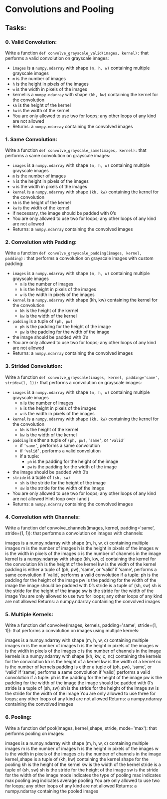 # Convolutions and Pooling

## Tasks:

### 0. Valid Convolution:
Write a function ``def convolve_grayscale_valid(images, kernel):`` that performs a valid convolution on grayscale images:

- ``images`` is a ``numpy.ndarray`` with shape ``(m, h, w)`` containing multiple grayscale images
 - ``m`` is the number of images
 - ``h`` is the height in pixels of the images
 - ``w`` is the width in pixels of the images
- kernel is a ``numpy.ndarray`` with shape ``(kh, kw)`` containing the kernel for the convolution
 - ``kh`` is the height of the kernel
 - ``kw`` is the width of the kernel
- You are only allowed to use two for loops; any other loops of any kind are not allowed
- Returns: a ``numpy.ndarray`` containing the convolved images

### 1. Same Convolution:
Write a function ``def convolve_grayscale_same(images, kernel):`` that performs a same convolution on grayscale images:

- ``images`` is a ``numpy.ndarray`` with shape ``(m, h, w)`` containing multiple grayscale images
-  ``m`` is the number of images
-  ``h`` is the height in pixels of the images
-  ``w`` is the width in pixels of the images
- ``kernel`` is a ``numpy.ndarray`` with shape ``(kh, kw)`` containing the kernel for the convolution
-  ``kh`` is the height of the kernel
-  ``kw`` is the width of the kernel
- if necessary, the image should be padded with 0’s
- You are only allowed to use two for loops; any other loops of any kind are not allowed
- Returns: a ``numpy.ndarray`` containing the convolved images

### 2. Convolution with Padding:
Write a function ``def convolve_grayscale_padding(images, kernel, padding):`` that performs a convolution on grayscale images with custom padding:

- ``images`` is a ``numpy.ndarray`` with shape ``(m, h, w)`` containing multiple grayscale images
  - ``m`` is the number of images
  - ``h`` is the height in pixels of the images
  - ``w`` is the width in pixels of the images
- ``kernel`` is a ``numpy.ndarray`` with shape (kh, kw) containing the kernel for the convolution
  - ``kh`` is the height of the kernel
  - ``kw`` is the width of the kernel
- ``padding`` is a tuple of ``(ph, pw)``
  - ``ph`` is the padding for the height of the image
  - ``pw`` is the padding for the width of the image
- the image should be padded with 0’s
- You are only allowed to use two for loops; any other loops of any kind are not allowed
- Returns: a ``numpy.ndarray`` containing the convolved images

### 3. Strided Convolution:
Write a function ``def convolve_grayscale(images, kernel, padding='same', stride=(1, 1)):`` that performs a convolution on grayscale images:

- ``images`` is a ``numpy.ndarray`` with shape ``(m, h, w)`` containing multiple grayscale images
  - ``m`` is the number of images
  - ``h`` is the height in pixels of the images
  - ``w`` is the width in pixels of the images
- ``kernel`` is a ``numpy.ndarray`` with shape ``(kh, kw)`` containing the kernel for the convolution
  - ``kh`` is the height of the kernel
  - ``kw`` is the width of the kernel
- ``padding`` is either a tuple of ``(ph, pw)``, ``‘same’``, or ``‘valid’``
  - if ``‘same’``, performs a same convolution
  - if ``‘valid’``, performs a valid convolution
  - if a tuple:
    - ``ph`` is the padding for the height of the image
    - ``pw`` is the padding for the width of the image
- the image should be padded with 0’s
- ``stride`` is a tuple of ``(sh, sw)``
  - ``sh`` is the stride for the height of the image
  - ``sw`` is the stride for the width of the image
- You are only allowed to use two for loops; any other loops of any kind are not allowed Hint: loop over i and j
- Returns: a ``numpy.ndarray`` containing the convolved images

### 4. Convolution with Channels:
Write a function def convolve_channels(images, kernel, padding='same', stride=(1, 1)): that performs a convolution on images with channels:

images is a numpy.ndarray with shape (m, h, w, c) containing multiple images
m is the number of images
h is the height in pixels of the images
w is the width in pixels of the images
c is the number of channels in the image
kernel is a numpy.ndarray with shape (kh, kw, c) containing the kernel for the convolution
kh is the height of the kernel
kw is the width of the kernel
padding is either a tuple of (ph, pw), ‘same’, or ‘valid’
if ‘same’, performs a same convolution
if ‘valid’, performs a valid convolution
if a tuple:
ph is the padding for the height of the image
pw is the padding for the width of the image
the image should be padded with 0’s
stride is a tuple of (sh, sw)
sh is the stride for the height of the image
sw is the stride for the width of the image
You are only allowed to use two for loops; any other loops of any kind are not allowed
Returns: a numpy.ndarray containing the convolved images

### 5. Multiple Kernels:
Write a function def convolve(images, kernels, padding='same', stride=(1, 1)): that performs a convolution on images using multiple kernels:

images is a numpy.ndarray with shape (m, h, w, c) containing multiple images
m is the number of images
h is the height in pixels of the images
w is the width in pixels of the images
c is the number of channels in the image
kernels is a numpy.ndarray with shape (kh, kw, c, nc) containing the kernels for the convolution
kh is the height of a kernel
kw is the width of a kernel
nc is the number of kernels
padding is either a tuple of (ph, pw), ‘same’, or ‘valid’
if ‘same’, performs a same convolution
if ‘valid’, performs a valid convolution
if a tuple:
ph is the padding for the height of the image
pw is the padding for the width of the image
the image should be padded with 0’s
stride is a tuple of (sh, sw)
sh is the stride for the height of the image
sw is the stride for the width of the image
You are only allowed to use three for loops; any other loops of any kind are not allowed
Returns: a numpy.ndarray containing the convolved images

### 6. Pooling:
Write a function def pool(images, kernel_shape, stride, mode='max'): that performs pooling on images:

images is a numpy.ndarray with shape (m, h, w, c) containing multiple images
m is the number of images
h is the height in pixels of the images
w is the width in pixels of the images
c is the number of channels in the image
kernel_shape is a tuple of (kh, kw) containing the kernel shape for the pooling
kh is the height of the kernel
kw is the width of the kernel
stride is a tuple of (sh, sw)
sh is the stride for the height of the image
sw is the stride for the width of the image
mode indicates the type of pooling
max indicates max pooling
avg indicates average pooling
You are only allowed to use two for loops; any other loops of any kind are not allowed
Returns: a numpy.ndarray containing the pooled images